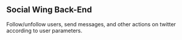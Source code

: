 ## Social Wing Back-End
Follow/unfollow users, send messages, and other actions on twitter according to user parameters.
